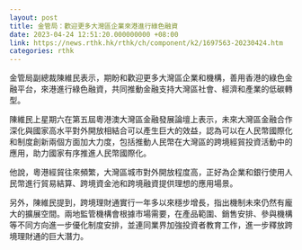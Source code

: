```yaml
---
layout: post
title: 金管局：歡迎更多大灣區企業來港進行綠色融資
date: 2023-04-24 12:51:20.000000000 +08:00
link: https://news.rthk.hk/rthk/ch/component/k2/1697563-20230424.htm
categories: rthk
---
```


金管局副總裁陳維民表示，期盼和歡迎更多大灣區企業和機構，善用香港的綠色金融平台，來港進行綠色融資，共同推動金融支持大灣區社會、經濟和產業的低碳轉型。

陳維民上星期六在第五屆粵港澳大灣區金融發展論壇上表示，未來大灣區金融合作深化與國家高水平對外開放相結合可以產生巨大的效益，認為可以在人民幣國際化和制度創新兩個方面加大力度，包括推動人民幣在大灣區的跨境經貿投資活動中的應用，助力國家有序推進人民幣國際化。

他說，粵港經貿往來頻繁，大灣區城市對外開放程度高，正好為企業和銀行使用人民幣進行貿易結算、跨境資金池和跨境融資提供理想的應用場景。

另外，陳維民提到，跨境理財通實行一年多以來穩步增長，指出機制未來仍然有龐大的擴展空間。兩地監管機構會根據市場需要，在產品範圍、銷售安排、參與機構等不同方向進一步優化制度安排，並連同業界加強投資者教育工作，進一步釋放跨境理財通的巨大潛力。
